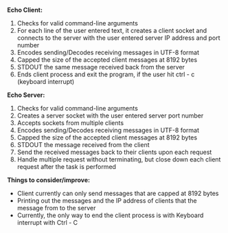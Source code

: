 **Echo Client:**

1. Checks for valid command-line arguments
2. For each line of the user entered text, it creates a client socket and connects to the server with the user entered server IP address and port number
3. Encodes sending/Decodes receiving messages in UTF-8 format
4. Capped the size of the accepted client messages at 8192 bytes
5. STDOUT the same message received back from the server
6. Ends client process and exit the program, if the user hit ctrl - c (keyboard interrupt)

**Echo Server:**

1. Checks for valid command-line arguments
2. Creates a server socket with the user entered server port number
3. Accepts sockets from multiple clients
4. Encodes sending/Decodes receiving messages in UTF-8 format
5. Capped the size of the accepted client messages at 8192 bytes
6. STDOUT the message received from the client
7. Send the received messages back to their clients upon each request
8. Handle multiple request without terminating, but close down each client request after the task is performed

**Things to consider/improve:**

- Client currently can only send messages that are capped at 8192 bytes
- Printing out the messages and the IP address of clients that the message from to the server
- Currently, the only way to end the client process is with Keyboard interrupt with Ctrl - C
